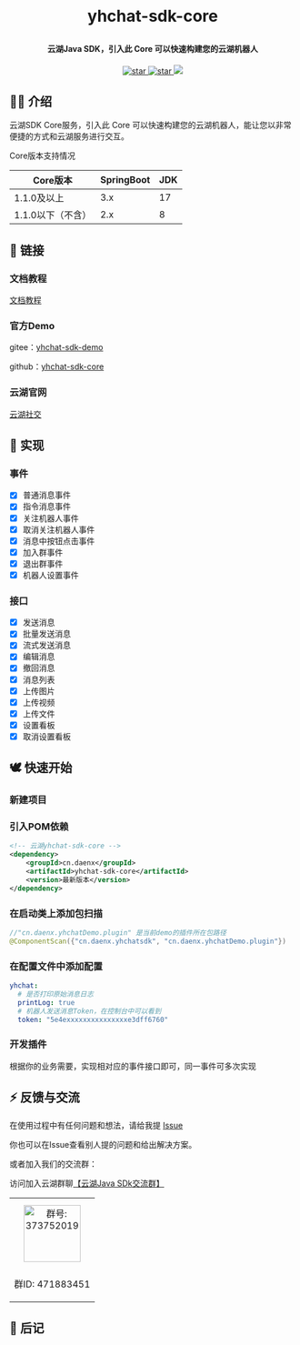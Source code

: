 <h1 align="center" style="margin: 30px 0 30px; font-weight: bold;">yhchat-sdk-core</h1>
<h4 align="center">云湖Java SDK，引入此 Core 可以快速构建您的云湖机器人</h4>
<p align="center">
<a href='https://gitee.com/daenmax/yhchat-sdk-core/stargazers'>
<img src='https://gitee.com/daenmax/yhchat-sdk-core/badge/star.svg?theme=dark' alt='star'>
</a>
<a href='https://github.com/daenmax/yhchat-sdk-core'>
<img src='https://img.shields.io/github/stars/daenmax/yhchat-sdk-core.svg?style=social&label=Stars' alt='star'>
</a>
<a href="https://github.com/daenmax/yhchat-sdk-core">
<img src="https://img.shields.io/badge/version-v1.2.0-brightgreen.svg">
</a>
</p>

## 🐻‍❄️ 介绍

云湖SDK Core服务，引入此 Core 可以快速构建您的云湖机器人，能让您以非常便捷的方式和云湖服务进行交互。

Core版本支持情况

| Core版本      | SpringBoot | JDK |
|-------------|------------|-----|
| 1.1.0及以上    | 3.x        | 17  |
| 1.1.0以下（不含） | 2.x        | 8   |
## 🦊 链接

### 文档教程

[文档教程](https://gitee.com/daenmax/yhchat-sdk-core/wikis)

### 官方Demo

gitee：[yhchat-sdk-demo](https://gitee.com/daenmax/yhchat-sdk-demo)

github：[yhchat-sdk-core](https://github.com/daenmax/yhchat-sdk-demo)

### 云湖官网

[云湖社交](https://www.yhchat.com/)

## 🦄 实现

### 事件

- [x] 普通消息事件
- [x] 指令消息事件
- [x] 关注机器人事件
- [x] 取消关注机器人事件
- [x] 消息中按钮点击事件
- [x] 加入群事件
- [x] 退出群事件
- [x] 机器人设置事件

### 接口

- [x] 发送消息
- [x] 批量发送消息
- [x] 流式发送消息
- [x] 编辑消息
- [x] 撤回消息
- [x] 消息列表
- [x] 上传图片
- [x] 上传视频
- [x] 上传文件
- [x] 设置看板
- [x] 取消设置看板

## 🕊️ 快速开始

### 新建项目

### 引入POM依赖

```xml
<!-- 云湖yhchat-sdk-core -->
<dependency>
    <groupId>cn.daenx</groupId>
    <artifactId>yhchat-sdk-core</artifactId>
    <version>最新版本</version>
</dependency>
```

### 在启动类上添加包扫描

```java
//"cn.daenx.yhchatDemo.plugin" 是当前demo的插件所在包路径
@ComponentScan({"cn.daenx.yhchatsdk", "cn.daenx.yhchatDemo.plugin"})
```

### 在配置文件中添加配置

```yml
yhchat:
  # 是否打印原始消息日志
  printLog: true
  # 机器人发送消息Token，在控制台中可以看到
  token: "5e4exxxxxxxxxxxxxxxe3dff6760"
```

### 开发插件

根据你的业务需要，实现相对应的事件接口即可，同一事件可多次实现

## ⚡ 反馈与交流

在使用过程中有任何问题和想法，请给我提 [Issue](https://gitee.com/daenmax/yhchat-sdk-core/issues)

你也可以在Issue查看别人提的问题和给出解决方案。

或者加入我们的交流群：

访问加入云湖群聊[【云湖Java SDk交流群】](https://yhfx.jwznb.com/share?key=Y9EOkHcu5KYP&ts=1686711472)


<table>
  <tbody>
    <tr>
      <td align="center" valign="middle">
        <img src="https://img.cdn.apipost.cn/client/user/0/avatar/748dd95d0520f728a75156a010ed837864892dfded51b.png" alt="群号: 373752019" style="width:100px;margin: 10px;">
        <p>群ID: 471883451</p>
      </td>
    </tr>
  </tbody>
</table>

## 🐽 后记

